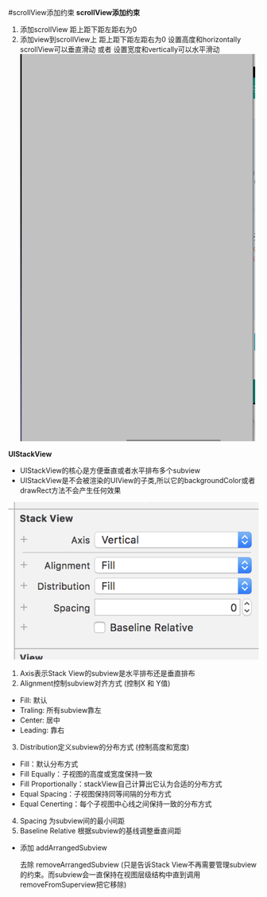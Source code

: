#scrollView添加约束
**scrollView添加约束**

1. 添加scrollView 距上距下距左距右为0
2. 添加view到scrollView上 距上距下距左距右为0 设置高度和horizontally scrollView可以垂直滑动 或者 设置宽度和vertically可以水平滑动
![](scrollView.gif)

**UIStackView**

- UIStackView的核心是方便垂直或者水平排布多个subview
- UIStackView是不会被渲染的UIView的子类,所以它的backgroundColor或者drawRect方法不会产生任何效果

![](UIStackView-1.png)

1. Axis表示Stack View的subview是水平排布还是垂直排布
2. Alignment控制subview对齐方式 (控制X 和 Y值)
 * Fill: 默认
 * Traling: 所有subview靠左
 * Center: 居中
 * Leading: 靠右
3. Distribution定义subview的分布方式 (控制高度和宽度)
 * Fill：默认分布方式
 * Fill Equally：子视图的高度或宽度保持一致
 * Fill Proportionally：stackView自己计算出它认为合适的分布方式
 * Equal Spacing：子视图保持同等间隔的分布方式
 * Equal Cenerting：每个子视图中心线之间保持一致的分布方式
4. Spacing 为subview间的最小间距
5. Baseline Relative 根据subview的基线调整垂直间距

- 添加 
	addArrangedSubview 
	
  去除 
	removeArrangedSubview (只是告诉Stack View不再需要管理subview的约束。而subview会一直保持在视图层级结构中直到调用removeFromSuperview把它移除)